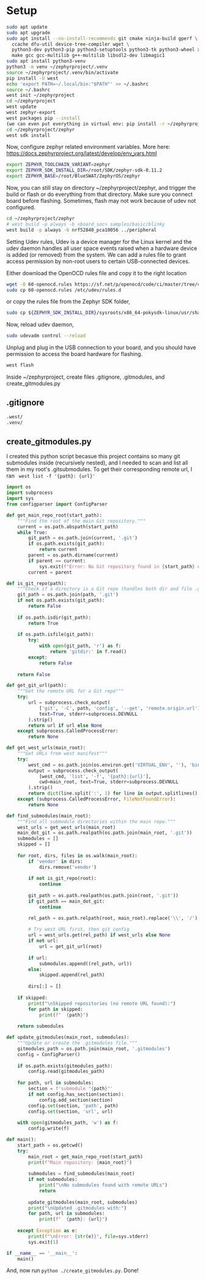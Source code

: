 # Setup
```bash
sudo apt update
sudo apt upgrade
sudo apt install --no-install-recommends git cmake ninja-build gperf \
  ccache dfu-util device-tree-compiler wget \
  python3-dev python3-pip python3-setuptools python3-tk python3-wheel xz-utils file \
  make gcc gcc-multilib g++-multilib libsdl2-dev libmagic1
sudo apt install python3-venv
python3 -m venv ~/zephyrproject/.venv
source ~/zephyrproject/.venv/bin/activate
pip install -U west
echo 'export PATH=~/.local/bin:"$PATH"' >> ~/.bashrc
source ~/.bashrc
west init ~/zephyrproject
cd ~/zephyrproject
west update
west zephyr-export
west packages pip --install
(we can even put everything in virtual env: pip install -r ~/zephyrproject/zephyr/scripts/requirements.txt)
cd ~/zephyrproject/zephyr
west sdk install
```

Now, configure zephyr related environment variables. More here: https://docs.zephyrproject.org/latest/develop/env_vars.html

```bash
export ZEPHYR_TOOLCHAIN_VARIANT=zephyr
export ZEPHYR_SDK_INSTALL_DIR=/root/SDK/zephyr-sdk-0.11.2
export ZEPHYR_BASE=/root/BlueSWAT/ZephyrOS/zephyr
```

Now, you can still stay on directory ~/zephyrproject/zephyr, and trigger the build or flash or do everything from that directory. Make sure you connect board before flashing. Sometimes, flash may not work because of udev not configured. 

```bash
cd ~/zephyrproject/zephyr
# west build -p always -b <board_soc> samples/basic/blinky
west build -p always -b nrf52840_pca10056 ../peripheral
```

Setting Udev rules, 
Udev is a device manager for the Linux kernel and the udev daemon handles all user space events raised when a hardware device is added (or removed) from the system. We can add a rules file to grant access permission by non-root users to certain USB-connected devices.

Either download the OpenOCD rules file and copy it to the right location
```bash
wget -O 60-openocd.rules https://sf.net/p/openocd/code/ci/master/tree/contrib/60-openocd.rules?format=raw
sudo cp 60-openocd.rules /etc/udev/rules.d
```
or copy the rules file from the Zephyr SDK folder,
```bash
sudo cp ${ZEPHYR_SDK_INSTALL_DIR}/sysroots/x86_64-pokysdk-linux/usr/share/openocd/contrib/60-openocd.rules /etc/udev/rules.d
```
Now, reload udev daemon,
```bash
sudo udevadm control --reload
```
Unplug and plug in the USB connection to your board, and you should have permission to access the board hardware for flashing.

```bash
west flash
```

Inside ~/zephyrproject, create files .gitignore, .gitmodules, and create_gitmodules.py

## .gitignore
```bash
.west/
.venv/
```

## create_gitmodules.py
I created this python script becasue this project contains so many git submodules inside (recursively nested), and I needed to scan and list all them in my root's .gitsubmodules. To get their corresponding remote url, I ran ` west list -f '{path}: {url}'`

```python
import os
import subprocess
import sys
from configparser import ConfigParser

def get_main_repo_root(start_path):
    """Find the root of the main Git repository."""
    current = os.path.abspath(start_path)
    while True:
        git_path = os.path.join(current, '.git')
        if os.path.exists(git_path):
            return current
        parent = os.path.dirname(current)
        if parent == current:
            sys.exit(f"Error: No Git repository found in {start_path} or parents")
        current = parent

def is_git_repo(path):
    """Check if a directory is a Git repo (handles both dir and file .git)"""
    git_path = os.path.join(path, '.git')
    if not os.path.exists(git_path):
        return False
    
    if os.path.isdir(git_path):
        return True
    
    if os.path.isfile(git_path):
        try:
            with open(git_path, 'r') as f:
                return 'gitdir:' in f.read()
        except:
            return False
    
    return False

def get_git_url(path):
    """Get the remote URL for a Git repo"""
    try:
        url = subprocess.check_output(
            ['git', '-C', path, 'config', '--get', 'remote.origin.url'],
            text=True, stderr=subprocess.DEVNULL
        ).strip()
        return url if url else None
    except subprocess.CalledProcessError:
        return None

def get_west_urls(main_root):
    """Get URLs from west manifest"""
    try:
        west_cmd = os.path.join(os.environ.get('VIRTUAL_ENV', ''), 'bin', 'west') or 'west'
        output = subprocess.check_output(
            [west_cmd, 'list', '-f', '{path}:{url}'],
            cwd=main_root, text=True, stderr=subprocess.DEVNULL
        ).strip()
        return dict(line.split(':', 1) for line in output.splitlines() if ':' in line)
    except (subprocess.CalledProcessError, FileNotFoundError):
        return None

def find_submodules(main_root):
    """Find all submodule directories within the main repo."""
    west_urls = get_west_urls(main_root)
    main_dot_git = os.path.realpath(os.path.join(main_root, '.git'))
    submodules = []
    skipped = []
    
    for root, dirs, files in os.walk(main_root):
        if 'vendor' in dirs:
            dirs.remove('vendor')
        
        if not is_git_repo(root):
            continue
            
        git_path = os.path.realpath(os.path.join(root, '.git'))
        if git_path == main_dot_git:
            continue

        rel_path = os.path.relpath(root, main_root).replace('\\', '/')
        
        # Try west URL first, then git config
        url = west_urls.get(rel_path) if west_urls else None
        if not url:
            url = get_git_url(root)
        
        if url:
            submodules.append((rel_path, url))
        else:
            skipped.append(rel_path)
            
        dirs[:] = []
    
    if skipped:
        print("\nSkipped repositories (no remote URL found):")
        for path in skipped:
            print(f"  {path}")
    
    return submodules

def update_gitmodules(main_root, submodules):
    """Update or create the .gitmodules file."""
    gitmodules_path = os.path.join(main_root, '.gitmodules')
    config = ConfigParser()
    
    if os.path.exists(gitmodules_path):
        config.read(gitmodules_path)
    
    for path, url in submodules:
        section = f'submodule "{path}"'
        if not config.has_section(section):
            config.add_section(section)
        config.set(section, 'path', path)
        config.set(section, 'url', url)
    
    with open(gitmodules_path, 'w') as f:
        config.write(f)

def main():
    start_path = os.getcwd()
    try:
        main_root = get_main_repo_root(start_path)
        print(f"Main repository: {main_root}")
        
        submodules = find_submodules(main_root)
        if not submodules:
            print("\nNo submodules found with remote URLs")
            return
            
        update_gitmodules(main_root, submodules)
        print("\nUpdated .gitmodules with:")
        for path, url in submodules:
            print(f"  {path}: {url}")
            
    except Exception as e:
        print(f"\nError: {str(e)}", file=sys.stderr)
        sys.exit(1)

if __name__ == '__main__':
    main()
```

And, now run `python ./create_gitmodules.py`. Done!
